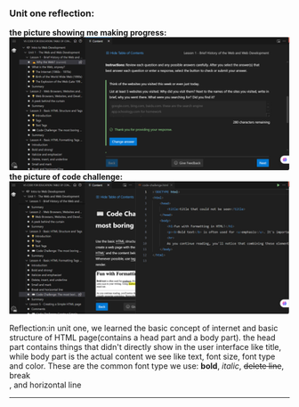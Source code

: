 ### **Unit one reflection:**

**the picture showing me making progress:**![the picture showing progress](image.png)
**the picture of code challenge:**![the picture showing code](image-1.png)

Reflection:in unit one, we learned the basic concept of internet and basic structure of HTML page(contains a head part and a body part). the head part contains things that didn't directly show in the user interface like title, while body part is the actual content we see like text, font size, font type and color. These are the common font type we use: **bold**, *italic*, ~~delete line~~, break<br>, and horizontal line

---